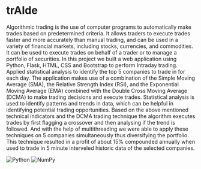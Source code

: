 # trAIde
Algorithmic trading is the use of computer programs to automatically make trades based on predetermined criteria. It allows traders to execute trades faster and more accurately than manual trading, and can be used in a variety of financial markets, including stocks, currencies, and commodities. It can be used to execute trades on behalf of a trader or to manage a portfolio of securities.
In this project we built a web application using Python, Flask, HTML, CSS and Bootstrap to perform Intraday trading. 
Applied statistical analysis to identify the top 5 companies to trade in for each day. The application makes use of a combination of the Simple Moving Average (SMA), the Relative Strength Index (RSI), and the Exponential Moving Average (EMA) combined with the Double Cross Moving Average (DCMA) to make trading decisions and execute trades.  Statistical analysis is used to identify patterns and trends in data, which can be helpful in identifying potential trading opportunities.
Based on the above mentioned technical indicators and the DCMA trading technique the algorithm executes trades by first flagging a crossover and then analysing if the trend is followed. And with the help of multithreading we were able to apply these techniques on 5 companies simultaneously thus diversifying the portfolio.
This technique resulted in a profit of about 15% compounded annually when used to trade in 5 minute interveled historic data of the selected companies.

![Python](https://img.shields.io/badge/python-3670A0?style=for-the-badge&logo=python&logoColor=ffdd54)
![NumPy](https://img.shields.io/badge/numpy-%23013243.svg?style=for-the-badge&logo=numpy&logoColor=white)
